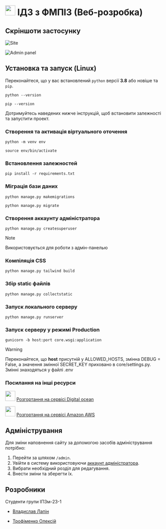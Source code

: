 # <img src="https://i.imgur.com/is6XZAN.png" width="32"> ІДЗ з ФМПІЗ (Веб-розробка)

## Скріншоти застосунку

![Site](https://i.imgur.com/LBmH63O.png)

![Admin panel](https://i.imgur.com/oZnlCub.png)

## Установка та запуск (Linux)

Переконайтеся, що у вас встановлений `python` версії **3.8** або новіше та `pip`.

```
python --version
```

```
pip --version
```

Дотримуйтесь наведених нижче інструкцій, щоб встановити залежності та запустити проект.

### Створення та активація віртуального оточення

```
python -m venv env
```

```
source env/bin/activate
```

### Встановлення залежностей

```
pip install -r requirements.txt
```

### Міграція бази даних

```
python manage.py makemigrations
```

```
python manage.py migrate
```

### Створення аккаунту адміністратора

```
python manage.py createsuperuser
```

> [!NOTE]
> Використовується для роботи з адмін-панелью


### Компіляція CSS

```
python manage.py tailwind build
```

### Збір static файлів

```
python manage.py collectstatic
```

### Запуск локального серверу

```
python manage.py runserver
```

### Запуск серверу у режимі Production
```
gunicorn -b host:port core.wsgi:application
```

> [!WARNING]
> Переконайтеся, що **host** присутній у ALLOWED_HOSTS, змінна DEBUG = False, а значення змінної SECRET_KEY приховано в core/settings.py. Змінні знаходяться у файлі .env

### Посилання на інші ресурси
<img src="https://www.vectorlogo.zone/logos/digitalocean/digitalocean-tile.svg" width="32"> [Розгортання на сервісі Digital ocean](https://www.digitalocean.com/community/tutorials/how-to-deploy-a-local-django-app-to-a-vps)

<img src="https://upload.wikimedia.org/wikipedia/commons/thumb/9/93/Amazon_Web_Services_Logo.svg/2560px-Amazon_Web_Services_Logo.svg.png" width="32"> [Розгортання на сервісі Amazon AWS](https://aws.amazon.com/blogs/containers/deploy-and-scale-django-applications-on-aws-app-runner/)

## Адміністрування

Для зміни наповнення сайту за допомогою засобів адміністрування потрібно:
1. Перейти за шляхом `/admin`.
2. Увійти в систему використовуючи [аккаунт адміністратора](#створення-аккаунту-адміністратора).
3. Вибрати необхідний розділ для редагування.
4. Внести зміни та зберегти їх.

## Розробники

Студенти групи ІПЗм-23-1

- [Владислав Лапін](https://github.com/MagisterFelix)

- [Трофіменко Олексій](https://github.com/AlexeyTrofimenko)
